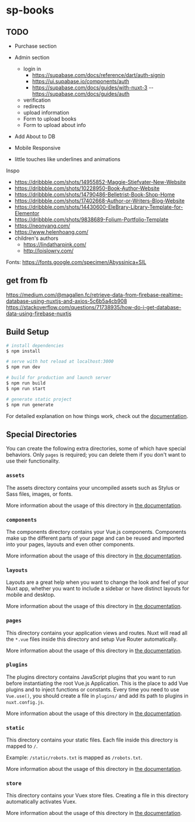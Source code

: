 # sp-books

## TODO

- Purchase section
- Admin section
  - login in
    - https://supabase.com/docs/reference/dart/auth-signin
    - https://ui.supabase.io/components/auth
    - https://supabase.com/docs/guides/with-nuxt-3
      --https://supabase.com/docs/guides/auth
  - verification
  - redirects
  - upload information
  - Form to upload books
  - Form to upload about info
- Add About to DB

- Mobile Responsive
- little touches like underlines and animations

Inspo

- https://dribbble.com/shots/14955852-Maggie-Stiefvater-New-Website
- https://dribbble.com/shots/10228950-Book-Author-Website
- https://dribbble.com/shots/14790486-Belletrist-Book-Shop-Home
- https://dribbble.com/shots/17402668-Author-or-Writers-Blog-Website
- https://dribbble.com/shots/14430600-EleBrary-Library-Template-for-Elementor
- https://dribbble.com/shots/9838689-Folium-Portfolio-Template
- https://neonyang.com/
- https://www.helenhoang.com/
- children's authors
  - https://lindatharpink.com/
  - http://loislowry.com/

Fonts:
https://fonts.google.com/specimen/Abyssinica+SIL

## get from fb

https://medium.com/@magallen.fc/retrieve-data-from-firebase-realtime-database-using-nuxtjs-and-axios-5c6b5a4cb908
https://stackoverflow.com/questions/71738935/how-do-i-get-database-data-using-firebase-nuxtjs

## Build Setup

```bash
# install dependencies
$ npm install

# serve with hot reload at localhost:3000
$ npm run dev

# build for production and launch server
$ npm run build
$ npm run start

# generate static project
$ npm run generate
```

For detailed explanation on how things work, check out the [documentation](https://nuxtjs.org).

## Special Directories

You can create the following extra directories, some of which have special behaviors. Only `pages` is required; you can delete them if you don't want to use their functionality.

### `assets`

The assets directory contains your uncompiled assets such as Stylus or Sass files, images, or fonts.

More information about the usage of this directory in [the documentation](https://nuxtjs.org/docs/2.x/directory-structure/assets).

### `components`

The components directory contains your Vue.js components. Components make up the different parts of your page and can be reused and imported into your pages, layouts and even other components.

More information about the usage of this directory in [the documentation](https://nuxtjs.org/docs/2.x/directory-structure/components).

### `layouts`

Layouts are a great help when you want to change the look and feel of your Nuxt app, whether you want to include a sidebar or have distinct layouts for mobile and desktop.

More information about the usage of this directory in [the documentation](https://nuxtjs.org/docs/2.x/directory-structure/layouts).

### `pages`

This directory contains your application views and routes. Nuxt will read all the `*.vue` files inside this directory and setup Vue Router automatically.

More information about the usage of this directory in [the documentation](https://nuxtjs.org/docs/2.x/get-started/routing).

### `plugins`

The plugins directory contains JavaScript plugins that you want to run before instantiating the root Vue.js Application. This is the place to add Vue plugins and to inject functions or constants. Every time you need to use `Vue.use()`, you should create a file in `plugins/` and add its path to plugins in `nuxt.config.js`.

More information about the usage of this directory in [the documentation](https://nuxtjs.org/docs/2.x/directory-structure/plugins).

### `static`

This directory contains your static files. Each file inside this directory is mapped to `/`.

Example: `/static/robots.txt` is mapped as `/robots.txt`.

More information about the usage of this directory in [the documentation](https://nuxtjs.org/docs/2.x/directory-structure/static).

### `store`

This directory contains your Vuex store files. Creating a file in this directory automatically activates Vuex.

More information about the usage of this directory in [the documentation](https://nuxtjs.org/docs/2.x/directory-structure/store).
